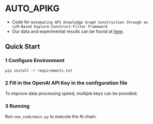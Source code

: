 # AUTO_APIKG
- Code for ``Automating API Knowledge Graph Construction through an LLM-Based Explore-Construct-Filter Framework``
- Our data and experimental results can be found at [here](https://drive.google.com/file/d/1g7lfC0dYPam1u2xXk7olSLBswiaYr_p1/view?usp=drive_link).

## Quick Start

### 1 Configure Environment
`pip install -r requirements.txt`

### 2 Fill in the OpenAI API Key in the configuration file
To improve data processing speed, multiple keys can be provided.

### 3 Running
Run `new_code/main.py` to execute the AI chain.
